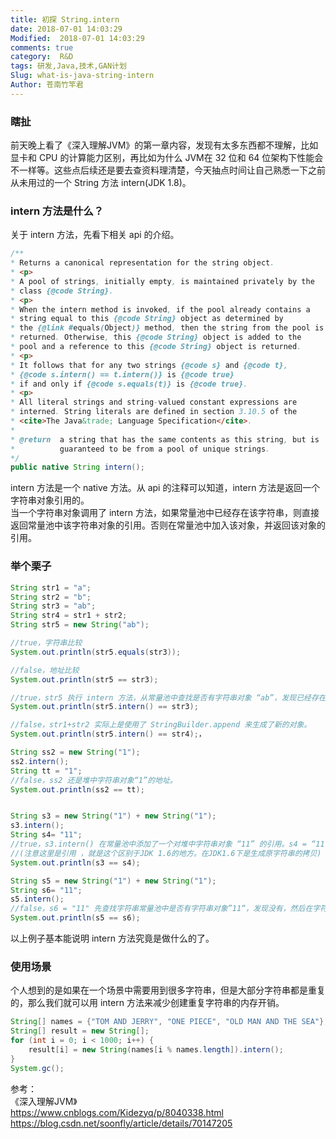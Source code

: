 ```yaml
---
title: 初探 String.intern
date: 2018-07-01 14:03:29
Modified:  2018-07-01 14:03:29
comments: true
category:  R&D
tags: 研发,Java,技术,GAN计划
Slug: what-is-java-string-intern
Author: 苍南竹竿君
---
```

### 瞎扯
前天晚上看了《深入理解JVM》的第一章内容，发现有太多东西都不理解，比如显卡和 CPU 的计算能力区别，再比如为什么 JVM在 32 位和 64 位架构下性能会不一样等。这些点后续还是要去查资料理清楚，今天抽点时间让自己熟悉一下之前从未用过的一个 String 方法 intern(JDK 1.8)。<!--more-->  

### intern 方法是什么？
关于 intern 方法，先看下相关 api 的介绍。  
```java
/**
* Returns a canonical representation for the string object.
* <p>
* A pool of strings, initially empty, is maintained privately by the
* class {@code String}.
* <p>
* When the intern method is invoked, if the pool already contains a
* string equal to this {@code String} object as determined by
* the {@link #equals(Object)} method, then the string from the pool is
* returned. Otherwise, this {@code String} object is added to the
* pool and a reference to this {@code String} object is returned.
* <p>
* It follows that for any two strings {@code s} and {@code t},
* {@code s.intern() == t.intern()} is {@code true}
* if and only if {@code s.equals(t)} is {@code true}.
* <p>
* All literal strings and string-valued constant expressions are
* interned. String literals are defined in section 3.10.5 of the
* <cite>The Java&trade; Language Specification</cite>.
*
* @return  a string that has the same contents as this string, but is
*          guaranteed to be from a pool of unique strings.
*/
public native String intern();
```
intern 方法是一个 native 方法。从 api 的注释可以知道，intern 方法是返回一个字符串对象引用的。  
当一个字符串对象调用了 intern 方法，如果常量池中已经存在该字符串，则直接返回常量池中该字符串对象的引用。否则在常量池中加入该对象，并返回该对象的引用。  

### 举个栗子
```java
String str1 = "a";
String str2 = "b";
String str3 = "ab";
String str4 = str1 + str2;
String str5 = new String("ab");

//true，字符串比较
System.out.println(str5.equals(str3)); 

//false，地址比较
System.out.println(str5 == str3);

//true，str5 执行 intern 方法，从常量池中查找是否有字符串对象 “ab”，发现已经存在了，即 str3，所以直接直接返回常量池中 “ab”的地址。
System.out.println(str5.intern() == str3);

//false，str1+str2 实际上是使用了 StringBuilder.append 来生成了新的对象。
System.out.println(str5.intern() == str4);，

String ss2 = new String("1");
ss2.intern();
String tt = "1";
//false，ss2 还是堆中字符串对象“1”的地址。
System.out.println(ss2 == tt);


String s3 = new String("1") + new String("1");
s3.intern();
String s4= "11";
//true，s3.intern() 在常量池中添加了一个对堆中字符串对象 “11” 的引用。s4 = “11” 发现字符串常量池中已经存在字符串对象”11“了，所以直接返回该字符串地址
//(注意这里是引用 ，就是这个区别于JDK 1.6的地方。在JDK1.6下是生成原字符串的拷贝)
System.out.println(s3 == s4);

String s5 = new String("1") + new String("1");
String s6= "11";
s5.intern();
//false，s6 = "11" 先查找字符串常量池中是否有字符串对象”11“，发现没有，然后在字符串常量池中添加字符串对象”11“。s5.intern() 也先查找字符串常量池中是否存在字符串对象”11“，发现已经存在，则直接返回该字符串的地址（注意这里只是返回字符串常量池中”11“的地址，并没有把返回的地址赋值给 s5）。
System.out.println(s5 == s6);
```
以上例子基本能说明 intern 方法究竟是做什么的了。  

### 使用场景
个人想到的是如果在一个场景中需要用到很多字符串，但是大部分字符串都是重复的，那么我们就可以用 intern 方法来减少创建重复字符串的内存开销。  
```java
String[] names = {"TOM AND JERRY", "ONE PIECE", "OLD MAN AND THE SEA"};
String[] result = new String[];
for (int i = 0; i < 1000; i++) {
    result[i] = new String(names[i % names.length]).intern();
}
System.gc();
```

参考：  
《深入理解JVM》  
https://www.cnblogs.com/Kidezyq/p/8040338.html  
https://blog.csdn.net/soonfly/article/details/70147205  